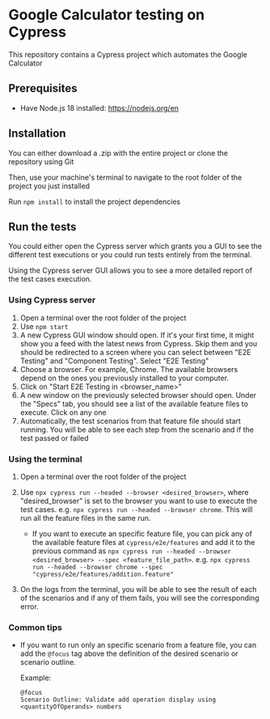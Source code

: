 # Google Calculator testing on Cypress

This repository contains a Cypress project which automates the Google Calculator

## Prerequisites

- Have Node.js 18 installed: https://nodejs.org/en

## Installation

You can either download a .zip with the entire project or clone the repository using Git

Then, use your machine's terminal to navigate to the root folder of the project you just installed

Run `npm install` to install the project dependencies

## Run the tests

You could either open the Cypress server which grants you a GUI to see the different test executions or you could run tests entirely from the terminal.

Using the Cypress server GUI allows you to see a more detailed report of the test cases execution.

### Using Cypress server

1. Open a terminal over the root folder of the project
2. Use `npm start`
3. A new Cypress GUI window should open. If it's your first time, it might show you a feed with the latest news from Cypress. Skip them and you should be redirected to a screen where you can select between "E2E Testing" and "Component Testing". Select "E2E Testing"
4. Choose a browser. For example, Chrome. The available browsers depend on the ones you previously installed to your computer.
5. Click on "Start E2E Testing in <browser_name>"
6. A new window on the previously selected browser should open. Under the "Specs" tab, you should see a list of the available feature files to execute. Click on any one
7. Automatically, the test scenarios from that feature file should start running. You will be able to see each step from the scenario and if the test passed or failed

### Using the terminal

1. Open a terminal over the root folder of the project
2. Use `npx cypress run --headed --browser <desired_browser>`, where "desired_browser" is set to the browser you want to use to execute the test cases. e.g. `npx cypress run --headed --browser chrome`. This will run all the feature files in the same run.

    - If you want to execute an specific feature file, you can pick any of the available feature files at `cypress/e2e/features` and add it to the previous command as `npx cypress run --headed --browser <desired_browser> --spec <feature_file_path>`. e.g. `npx cypress run --headed --browser chrome --spec "cypress/e2e/features/addition.feature"`
3. On the logs from the terminal, you will be able to see the result of each of the scenarios and if any of them fails, you will see the corresponding error.

### Common tips

- If you want to run only an specific scenario from a feature file, you can add the `@focus` tag above the definition of the desired scenario or scenario outline.

    Example:

    ```text
    @focus
    Scenario Outline: Validate add operation display using <quantityOfOperands> numbers
    ```

